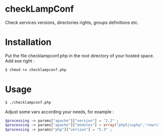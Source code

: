 checkLampConf
===============

Check services versions, directories rights, groups definitions etc.



# Installation
Put the file checklampconf.php in the root directory of your hosted space.
Add exe right :

```bash
$ chmod +x checklampconf.php
```

# Usage

```bash
$ ./checklampconf.php
```
Adjust some vars according your needs, for example :
```php
$processing -> params["apache"]["version"] = "2.2" ;
$processing -> params["apache"]["modules"] = array("php5|suphp","rewrite","expires");
$processing -> params["php"]["version"] = "5.3" ;
```
